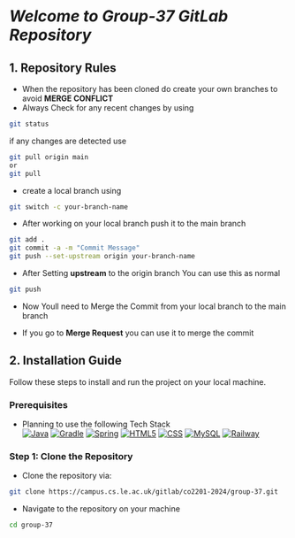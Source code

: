 # *Welcome to Group-37 GitLab Repository*

## 1. Repository Rules
* When the repository has been cloned do create your own branches to avoid **MERGE CONFLICT**
* Always Check for any recent changes by using
```bash
git status
```
if any changes are detected use
```bash
git pull origin main
or 
git pull
```
* create a local branch using
```bash
git switch -c your-branch-name
```


* After working on your local branch push it to the main branch
```bash
git add .
git commit -a -m "Commit Message"
git push --set-upstream origin your-branch-name
```

* After Setting **upstream** to the origin branch You can use this as normal 
```bash
git push
```

* Now Youll need to Merge the Commit from your local branch to the main branch

* If you go to **Merge Request** you can use it to merge the commit

## 2. Installation Guide
Follow these steps to install and run the project on your local machine.

### Prerequisites
- Planning to use the following Tech Stack \
 [![Java](https://img.shields.io/badge/java-%23ED8B00.svg?style=for-the-badge&logo=openjdk&logoColor=white)](https://www.java.com/) [![Gradle](https://img.shields.io/badge/Gradle-%2302303A.svg?style=for-the-badge&logo=gradle&logoColor=white)](https://gradle.org/) [![Spring](https://img.shields.io/badge/Spring-%236DB33F.svg?style=for-the-badge&logo=spring&logoColor=white)](https://spring.io/)
 [![HTML5](https://img.shields.io/badge/html5-%23E34F26.svg?style=for-the-badge&logo=html5&logoColor=white)](https://developer.mozilla.org/en-US/docs/Web/HTML) [![CSS](https://img.shields.io/badge/CSS-%231572B6.svg?style=for-the-badge&logo=css3&logoColor=white)](https://developer.mozilla.org/en-US/docs/Web/CSS) 
 [![MySQL](https://img.shields.io/badge/MySQL-%2300f.svg?style=for-the-badge&logo=mysql&logoColor=white)](https://www.mysql.com/) 
 [![Railway](https://img.shields.io/badge/Railway-%23669966.svg?style=for-the-badge&logo=train&logoColor=white)](https://railway.app/)


### Step 1: Clone the Repository
* Clone the repository via: 
```bash
git clone https://campus.cs.le.ac.uk/gitlab/co2201-2024/group-37.git
``````
* Navigate to the repository on your machine
```bash
cd group-37
```

